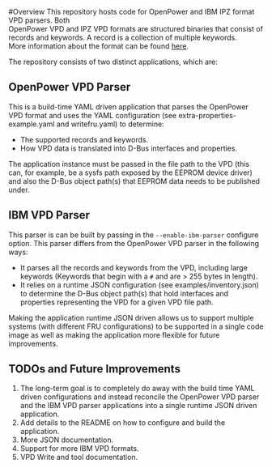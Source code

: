 #Overview
This repository hosts code for OpenPower and IBM IPZ format VPD parsers. Both             
OpenPower VPD and IPZ VPD formats are structured binaries that consist of           
records and keywords. A record is a collection of multiple keywords.                
More information about the format can be found [here](https://www-355.ibm.com/systems/power/openpower/posting.xhtml?postingId=1D060729AC96891885257E1B0053BC95).

The repository consists of two distinct applications, which are:

## OpenPower VPD Parser
This is a build-time YAML driven application that parses the OpenPower VPD format and uses the YAML configuration (see extra-properties-example.yaml and writefru.yaml) to determine:
* The supported records and keywords.
* How VPD data is translated into D-Bus interfaces and properties.

The application instance must be passed in the file path to the VPD (this can, for example, be a sysfs path exposed by the EEPROM device driver) and also the D-Bus object path(s) that EEPROM data needs to be published under.

## IBM VPD Parser
This parser is can be built by passing in the `--enable-ibm-parser` configure option. This parser differs from the OpenPower VPD parser in the following ways:
* It parses all the records and keywords from the VPD, including large keywords (Keywords that begin with a `#` and are > 255 bytes in length).
* It relies on a runtime JSON configuration (see examples/inventory.json) to determine the D-Bus object path(s) that hold interfaces and properties representing the VPD for a given VPD file path.

Making the application runtime JSON driven allows us to support multiple systems (with different FRU configurations) to be supported in a single code image as well as making the application more flexible for future improvements.
                                                                                    
## TODOs and Future Improvements                                                    
 1. The long-term goal is to completely do away with the build time YAML driven configurations and instead reconcile the OpenPower VPD parser and the IBM VPD parser applications into a single runtime JSON driven application.
 2. Add details to the README on how to configure and build the application.
 3. More JSON documentation.
 4. Support for more IBM VPD formats.
 5. VPD Write and tool documentation.

